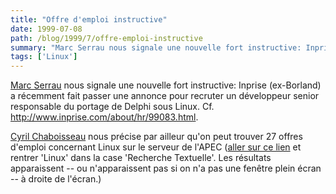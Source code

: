 ```yaml
---
title: "Offre d'emploi instructive"
date: 1999-07-08
path: /blog/1999/7/offre-emploi-instructive
summary: "Marc Serrau nous signale une nouvelle fort instructive: Inprise (ex-Borland) a récemment fait passer une annonce pour recruter un développeur senior responsable du portage de Delphi sous Linux."
tags: ['Linux']
---
```


<P>
<A HREF="http://www.astrosurf.org/noctambule/">Marc Serrau</A>
nous signale une nouvelle fort instructive: Inprise (ex-Borland)
a récemment fait passer une annonce pour recruter un développeur
senior responsable du portage de Delphi sous Linux. Cf.  <A HREF="http://www.inprise.com/about/hr/99083.html">http://www.inprise.com/about/hr/99083.html</A>.
</P>

<P>
<A HREF="mailto:Cyril.Chaboisseau@obs.coe.int">Cyril
Chaboisseau</A> nous précise par ailleur qu'on peut trouver
27 offres d'emploi concernant Linux sur le serveur de l'APEC (<A HREF="http://www.apec.asso.fr/servlet/AfficherInfodoc?origine=0&amp;index=AfficherTableauOffre">aller
sur ce lien</A> et rentrer 'Linux' dans la case 'Recherche Textuelle'. Les
résultats apparaissent -- ou n'apparaissent pas si on n'a pas une fenêtre
plein écran -- à droite de l'écran.)
</P>


